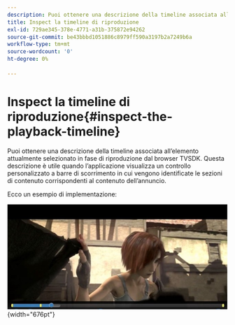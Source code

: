 ```yaml
---
description: Puoi ottenere una descrizione della timeline associata all’elemento attualmente selezionato in fase di riproduzione dal browser TVSDK. Questa descrizione è utile quando l’applicazione visualizza un controllo personalizzato a barre di scorrimento in cui vengono identificate le sezioni di contenuto corrispondenti al contenuto dell’annuncio.
title: Inspect la timeline di riproduzione
exl-id: 729ae345-378e-4771-a31b-375872e94262
source-git-commit: be43bbbd1051886c8979ff590a3197b2a7249b6a
workflow-type: tm+mt
source-wordcount: '0'
ht-degree: 0%

---
```


# Inspect la timeline di riproduzione{#inspect-the-playback-timeline}

Puoi ottenere una descrizione della timeline associata all’elemento attualmente selezionato in fase di riproduzione dal browser TVSDK. Questa descrizione è utile quando l’applicazione visualizza un controllo personalizzato a barre di scorrimento in cui vengono identificate le sezioni di contenuto corrispondenti al contenuto dell’annuncio.

Ecco un esempio di implementazione:
<!--<a id="fig_9CB8AF44F122405C9B78006ADC10F5B1"></a>-->

![](assets/timeline.png){width="676pt"}

